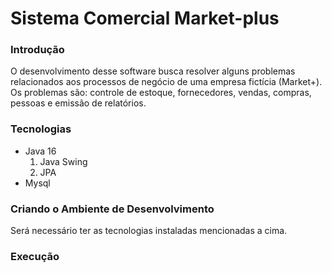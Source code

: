 # Sistema Comercial Market-plus

### Introdução
O desenvolvimento desse software busca resolver alguns problemas relacionados aos processos de negócio de uma empresa fictícia (Market+). Os problemas são:  controle de estoque, fornecedores, vendas, compras, pessoas e emissão de relatórios.
### Tecnologias
- Java 16
	1. Java Swing
	2. JPA
- Mysql

### Criando o Ambiente de Desenvolvimento
Será necessário ter as tecnologias instaladas mencionadas a cima.

### Execução
